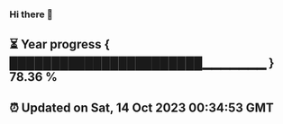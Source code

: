 ### Hi there 👋
⏳ Year progress { ███████████████████████▁▁▁▁▁▁▁ } 78.36 %
---
⏰ Updated on Sat, 14 Oct 2023 00:34:53 GMT
---
